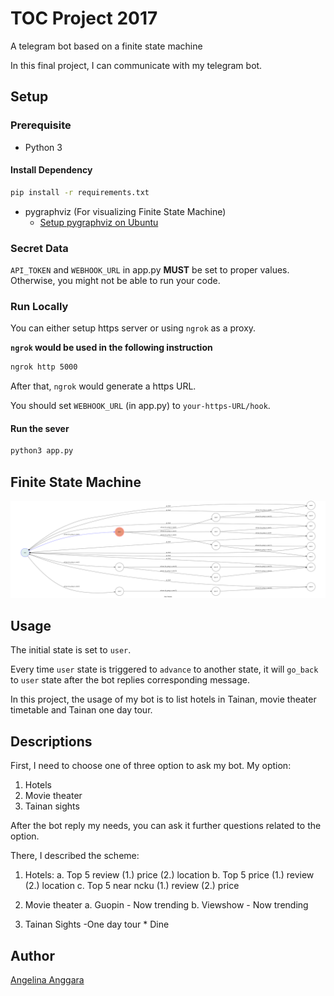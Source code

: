 # TOC Project 2017

A telegram bot based on a finite state machine

In this final project, I can communicate with my telegram bot. 

## Setup

### Prerequisite
* Python 3

#### Install Dependency
```sh
pip install -r requirements.txt
```

* pygraphviz (For visualizing Finite State Machine)
    * [Setup pygraphviz on Ubuntu](http://www.jianshu.com/p/a3da7ecc5303)

### Secret Data

`API_TOKEN` and `WEBHOOK_URL` in app.py **MUST** be set to proper values.
Otherwise, you might not be able to run your code.

### Run Locally
You can either setup https server or using `ngrok` as a proxy.

**`ngrok` would be used in the following instruction**

```sh
ngrok http 5000
```

After that, `ngrok` would generate a https URL.

You should set `WEBHOOK_URL` (in app.py) to `your-https-URL/hook`.

#### Run the sever

```sh
python3 app.py
```

## Finite State Machine
![fsm](./img/show-fsm.png)

## Usage
The initial state is set to `user`.

Every time `user` state is triggered to `advance` to another state, it will `go_back` to `user` state after the bot replies corresponding message.

In this project, the usage of my bot is to list hotels in Tainan, movie theater timetable and Tainan one day tour.

## Descriptions
First, I need to choose one of three option to ask my bot.
My option:
1. Hotels
2. Movie theater
3. Tainan sights

After the bot reply my needs, you can ask it further questions related to the option.

There, I described the scheme:
1. Hotels:
    a. Top 5 review
        (1.) price
        (2.) location
    b. Top 5 price
        (1.) review
        (2.) location
    c. Top 5 near ncku 
        (1.) review
        (2.) price

2. Movie theater
    a. Guopin
        - Now trending 
    b. Viewshow
        - Now trending

3. Tainan Sights
    -One day tour
        * Dine

## Author
[Angelina Anggara](https://github.com/angelinaanggara1996)

